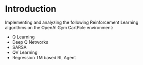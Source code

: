# Introduction

Implementing and analyzing  the following Reinforcement Learning algorithms on the OpenAI Gym CartPole environment:

* Q Learning
* Deep Q Networks
* SARSA
* QV Learning
* Regression TM based RL Agent

